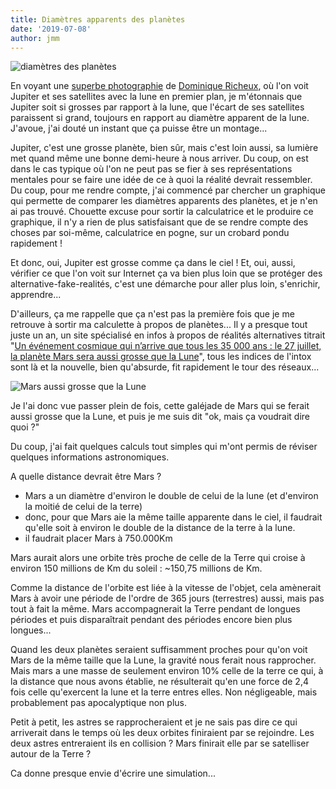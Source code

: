 ```yaml
---
title: Diamètres apparents des planètes
date: '2019-07-08'
author: jmm
---
```


![diamètres des planètes](/img/diametre-apparent.svg)

En voyant une [superbe photographie](https://500px.com/photo/311677709/notre-lune-jupiter-et-ses-4-lunes-by-dominique-richeux-photography) de [Dominique Richeux](https://www.facebook.com/Photography.Domi.Art), où l'on voit Jupiter et ses satellites avec la lune en premier plan, je m'étonnais que Jupiter soit si grosses par rapport à la lune, que l'écart de ses satellites paraissent si grand, toujours en rapport au diamètre apparent de la lune. J'avoue, j'ai douté un instant que ça puisse être un montage...

Jupiter, c'est une grosse planète, bien sûr, mais c'est loin aussi, sa lumière met quand même une bonne demi-heure à nous arriver. Du coup, on est dans le cas typique où l'on ne peut pas se fier à ses représentations mentales pour se faire une idée de ce à quoi la réalité devrait ressembler. Du coup, pour me rendre compte, j'ai commencé par chercher un graphique qui permette de comparer les diamètres apparents des planètes, et je n'en ai pas trouvé. Chouette excuse pour sortir la calculatrice et le produire ce graphique, il n'y a rien de plus satisfaisant que de se rendre compte des choses par soi-même, calculatrice en pogne, sur un crobard pondu rapidement !

Et donc, oui, Jupiter est grosse comme ça dans le ciel ! Et, oui, aussi, vérifier ce que l'on voit sur Internet ça va bien plus loin que se protéger des alternative-fake-realités, c'est une démarche pour aller plus loin, s'enrichir, apprendre...

D'ailleurs, ça me rappelle que ça n'est pas la première fois que je me retrouve à sortir ma calculette à propos de planètes... Il y a presque tout juste un an, un site spécialisé en infos à propos de réalités alternatives titrait "[Un événement cosmique qui n’arrive que tous les 35 000 ans : le 27 juillet, la planète Mars sera aussi grosse que la Lune](http://www.scienceinfo.fr/le-27-juillet-la-planete-mars-sera-aussi-grosse-que-la-lune/)", tous les indices de l'intox sont là et la nouvelle, bien qu'absurde, fit rapidement le tour des réseaux...

![Mars aussi grosse que la Lune](/img/mars_aussi_grosse_lune_.jpg)

Je l'ai donc vue passer plein de fois, cette galéjade de Mars qui se ferait aussi grosse que la Lune, et puis je me suis dit "ok, mais ça voudrait dire quoi ?"

Du coup, j'ai fait quelques calculs tout simples qui m'ont permis de réviser quelques informations astronomiques.

A quelle distance devrait être Mars ?

 - Mars a un diamètre d'environ le double de celui de la lune (et d'environ la moitié de celui de la terre)
 - donc, pour que Mars aie la même taille apparente dans le ciel, il faudrait qu'elle soit à environ le double de la distance de la terre à la lune.
 - il faudrait placer Mars à 750.000Km

Mars aurait alors une orbite très proche de celle de la Terre qui croise à environ 150 millions de Km du soleil : ~150,75 millions de Km.

Comme la distance de l'orbite est liée à la vitesse de l'objet, cela amènerait Mars à avoir une période de l'ordre de 365 jours (terrestres) aussi, mais pas tout à fait la même. Mars accompagnerait la Terre pendant de longues périodes et puis disparaîtrait pendant des périodes encore bien plus longues...

Quand les deux planètes seraient suffisamment proches pour qu'on voit Mars de la même taille que la Lune, la gravité nous ferait nous rapprocher. Mais mars a une masse de seulement environ 10% celle de la terre ce qui, à la distance que nous avons établie, ne résulterait qu'en une force de 2,4 fois celle qu'exercent la lune et la terre entres elles. Non négligeable, mais probablement pas apocalyptique non plus.

Petit à petit, les astres se rapprocheraient et je ne sais pas dire ce qui arriverait dans le temps où les deux orbites finiraient par se rejoindre. Les deux astres entreraient ils en collision ? Mars finirait elle par se satelliser autour de la Terre ?

Ca donne presque envie d'écrire une simulation...
